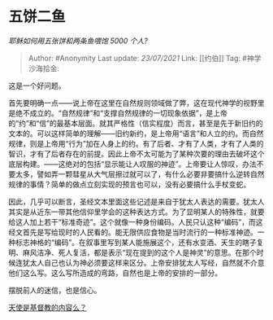 # 五饼二鱼
*耶稣如何用五张饼和两条鱼喂饱 5000 个人?*

> Author: #Anonymity
> Last update: *23/07/2021*
> Link: [[约伯]]
> Tag: #神学
> 沙海拾金:

这是一个好问题。

首先要明确一点——说上帝在这里在自然规则领域做了弊，这在现代神学的视野里是绝不成立的。“自然规律”和“支撑自然规律的一切现象依据”，是上帝的“约”和“信”的最基本层面。就其严格性（信实程度）而言，甚至是先于新旧约的文本的。可以这样简单的理解——旧约新约，是上帝用“语言”和人立的约。而自然规律，则是上帝用“行为”加在人身上的约。有了后者、才有了人类，才有了人类的智识，才有了后者存在的前提。因此上帝不太可能为了某种次要的理由去破坏这个底层构建。——这绝对的包括“显示能让人叹服的神迹”。上帝要让人惊叹，办法不要太多，譬如弄一颗彗星从大气层擦过就可以了，有什么必要非要搞什么逆转自然规律的事情？简单的做点立刻实现的预言也可以，没有必要搞什么手杖变蛇。

因此，几乎可以断言，圣经文本里面这些记述是来自于犹太人表达的需要。犹太人其实是从近东一带其他信仰里学会的这种表达方式。为了显明某人的特殊性，就要给这人加上若干“标准奇迹”。这个就像一种身份编码。人民只认这种“编码”，而这经文首先是写给现时的人民看的。能无限供应食物是当时流行的一种标准神迹。一种标志神格的“编码”。在叙事里写到某人能施展这个，还有水变酒、天生的瞎子复明、麻风洁净、死人复活，都是表示“现在提到的这个人是神灵”的意思。在那个时候连犹太人自己也认为神必须要这样来区分。上帝安排犹太人写经，自然就不介意他们这么写。这么写所造成的弯路，自然也是上帝的安排的一部分。

摆脱前人的迷信，也是信心。

[天使是基督教的内容么？](https://www.zhihu.com/question/51459141/answer/521808148)
